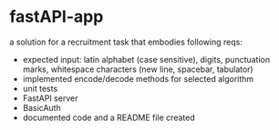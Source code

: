 # fastAPI-app
a solution for a recruitment task that embodies following reqs:
- expected input: latin alphabet (case sensitive), digits, punctuation marks, whitespace characters (new line, spacebar, tabulator)
- implemented encode/decode methods for selected algorithm
- unit tests
- FastAPI server
- BasicAuth
- documented code and a README file created 

